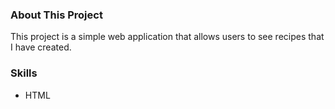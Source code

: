 ### About This Project
This project is a simple web application that allows users to see recipes that I have created.

### Skills
- HTML